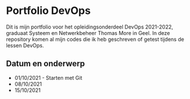 # Portfolio DevOps
Dit is mijn portfolio voor het opleidingsonderdeel DevOps 2021-2022, graduaat Systeem en Netwerkbeheer Thomas More in Geel.
In deze repository komen al mijn codes die ik heb geschreven of getest tijdens de lessen DevOps.

## Datum en onderwerp
 * 01/10/2021 - Starten met Git
 * 08/10/2021
 * 15/10/2021
